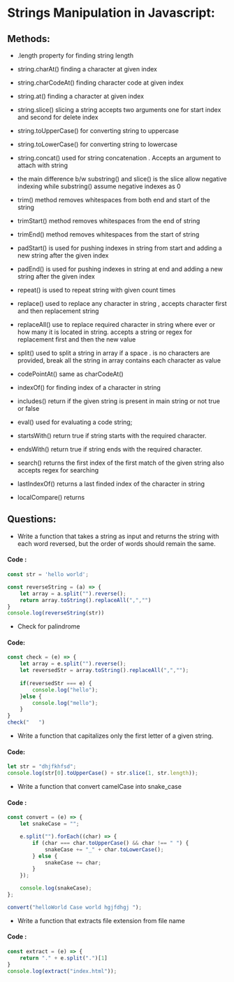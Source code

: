 # Strings Manipulation in Javascript:

## Methods:
- .length property for finding string length
- string.charAt()  finding a character at given index
- string.charCodeAt()  finding character code at given index
- string.at()  finding a character at given index
- string.slice()  slicing a string  accepts two arguments one for start index and second for delete index
- string.toUpperCase()   for converting string to uppercase 
- string.toLowerCase()   for converting string to lowercase 
- string.concat()   used for string concatenation . Accepts an argument to attach with string

- the main difference b/w substring() and slice()  is the slice allow negative indexing while substring() assume negative indexes as 0 
- trim() method removes whitespaces from both end and start of the string
- trimStart() method removes whitespaces from the end of string
- trimEnd() method removes whitespaces from the start of string
- padStart() is used for pushing indexes in string from start and adding a new string after the given index
- padEnd() is used for pushing indexes in string at end and adding a new string after the given index
- repeat() is used to repeat string with given count times
- replace() used to replace any character in string , accepts character first and then replacement string
- replaceAll() use to replace required character in string where ever or how many it is located in string. accepts a string or regex for replacement first and then the new value
- split() used to split a string in array if a space . is no characters are provided, break all the string in array contains each character as value
- codePointAt() same as charCodeAt()
- indexOf() for finding index of a character in string
- includes() return if the given string is present in main string or not true or false
- eval() used for evaluating a code string;
- startsWith() return true if string starts with the required character.
- endsWith() return true if string ends with the required character.
- search() returns the first index of the first match of the given string also accepts regex for searching
- lastIndexOf() returns a last finded index of the character in string
- localCompare() returns 




## Questions: 
- Write a function that takes a string as input and returns the string with each word reversed, but the order of words should remain the same.
#### Code :
``` javascript
const str = 'hello world';

const reverseString = (a) => {
    let array = a.split("").reverse();
    return array.toString().replaceAll(",","")
}
console.log(reverseString(str))
```
- Check for palindrome
#### Code:
``` javascript
const check = (e) => {
    let array = e.split("").reverse();
    let reversedStr = array.toString().replaceAll(",","");
    
    if(reversedStr === e) {
        console.log("hello");
    }else {
        console.log("mello");
    }
}
check("   ")
```

- Write a function that capitalizes only the first letter of a given string.
#### Code: 
``` javascript
let str = "dhjfkhfsd";
console.log(str[0].toUpperCase() + str.slice(1, str.length));
```

- Write a function that convert camelCase into snake_case
#### Code :
``` javascript
const convert = (e) => {
    let snakeCase = "";

    e.split("").forEach((char) => {
        if (char === char.toUpperCase() && char !== " ") {
            snakeCase += "_" + char.toLowerCase(); 
        } else {
            snakeCase += char;
        }
    });

    console.log(snakeCase);
};

convert("helloWorld Case world hgjfdhgj ");
```
- Write a function that extracts file extension from file name
#### Code :
```javascript
const extract = (e) => {
    return "." + e.split(".")[1]
}
console.log(extract("index.html"));
```
